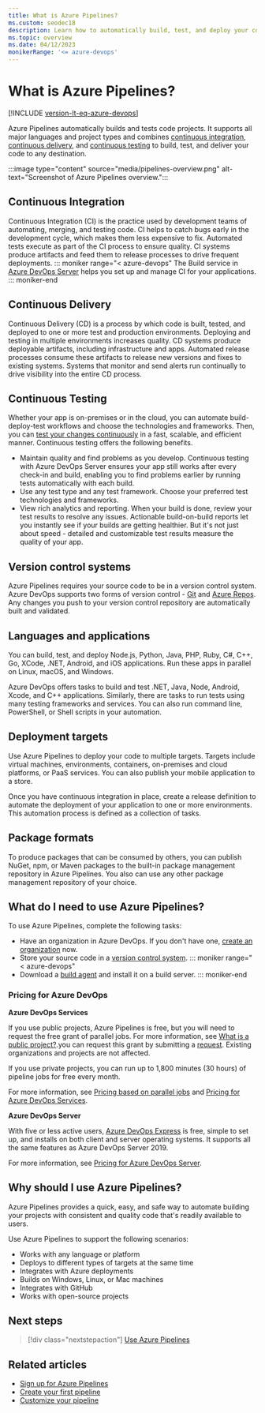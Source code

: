 ```yaml
---
title: What is Azure Pipelines?
ms.custom: seodec18
description: Learn how to automatically build, test, and deploy your code with Azure Pipelines
ms.topic: overview
ms.date: 04/12/2023
monikerRange: '<= azure-devops'
---
```


# What is Azure Pipelines?

[!INCLUDE [version-lt-eq-azure-devops](../../includes/version-lt-eq-azure-devops.md)]

Azure Pipelines automatically builds and tests code projects. It supports all major languages and project types and combines [continuous integration](#continuous-integration), [continuous delivery](#continuous-delivery), and [continuous testing](#continuous-testing) to build, test, and deliver your code to any destination.

:::image type="content" source="media/pipelines-overview.png" alt-text="Screenshot of Azure Pipelines overview.":::

## Continuous Integration

Continuous Integration (CI) is the practice used by development teams of automating, merging, and testing code. CI helps to catch bugs early in the development cycle, which makes them less expensive to fix. Automated tests execute as part of the CI process to ensure quality. CI systems produce artifacts and feed them to release processes to drive frequent deployments.
::: moniker range="< azure-devops"
The Build service in [Azure DevOps Server](https://azure.microsoft.com/services/devops/server/) helps you set up and manage CI for your applications. 
::: moniker-end

## Continuous Delivery

Continuous Delivery (CD) is a process by which code is built, tested, and deployed to one or more test and production environments. Deploying and testing in multiple environments increases quality.  CD systems produce deployable artifacts, including infrastructure and apps. Automated release processes consume these artifacts to release new versions and fixes to existing systems. Systems that monitor and send alerts run continually to drive visibility into the entire CD process. 

## Continuous Testing

Whether your app is on-premises or in the cloud, you can automate build-deploy-test workflows and choose the technologies and frameworks. Then, you can [test your changes continuously](../ecosystems/dotnet-core.md#run-your-tests) in a fast, scalable, and efficient manner. Continuous testing offers the following benefits.

* Maintain quality and find problems as you develop. Continuous testing with Azure DevOps Server ensures your app still works after every check-in and build, enabling you to find problems earlier by running tests automatically with each build.
* Use any test type and any test framework. Choose your preferred test technologies and frameworks.
* View rich analytics and reporting. When your build is done, review your test results to resolve any issues. Actionable build-on-build reports let you instantly see if your builds are getting healthier. But it's not just about speed - detailed and customizable test results measure the quality of your app.

## Version control systems

Azure Pipelines requires your source code to be in a version control system. Azure DevOps supports two forms of version control - [Git](../../repos/get-started/what-is-repos.md) and [Azure Repos](../../repos/get-started/what-is-repos.md). Any changes you push to your version control repository are automatically built and validated. 

## Languages and applications

You can build, test, and deploy Node.js, Python, Java, PHP, Ruby, C#, C++, Go, XCode, .NET, Android, and iOS applications. Run these apps in parallel on Linux, macOS, and Windows.

Azure DevOps offers tasks to build and test .NET, Java, Node, Android, Xcode, and C++ applications. Similarly, there are tasks to run tests using many testing frameworks and services. You can also run command line, PowerShell, or Shell scripts in your automation.

## Deployment targets

Use Azure Pipelines to deploy your code to multiple targets. Targets include virtual machines, environments, containers, on-premises and cloud platforms, or PaaS services. You can also publish your mobile application to a store.

Once you have continuous integration in place, create a release definition to automate the deployment of your application to one or more environments. This automation process is defined as a collection of tasks.

## Package formats

To produce packages that can be consumed by others, you can publish NuGet, npm, or Maven packages to the built-in package management repository in Azure Pipelines. You also can use any other package management repository of your choice.

## What do I need to use Azure Pipelines?

To use Azure Pipelines, complete the following tasks:

- Have an organization in Azure DevOps. If you don't have one, [create an organization](../../organizations/accounts/create-organization.md) now.
- Store your source code in a [version control system](#version-control-systems).
::: moniker range="< azure-devops"
- Download a [build agent](../agents/v2-windows.md) and install it on a build server.
::: moniker-end

### Pricing for Azure DevOps

**Azure DevOps Services**

If you use public projects, Azure Pipelines is free, but you will need to request the free grant of parallel jobs. For more information, see [What is a public project?](../../organizations/projects/about-projects.md).you can request this grant by submitting a [request](https://aka.ms/azpipelines-parallelism-request). Existing organizations and projects are not affected.

If you use private projects, you can run up to 1,800 minutes (30 hours) of pipeline jobs for free every month.

For more information, see [Pricing based on parallel jobs](../licensing/concurrent-jobs.md)
and [Pricing for Azure DevOps Services](https://azure.microsoft.com/pricing/details/devops/azure-devops-services/).

**Azure DevOps Server**

With five or less active users, [Azure DevOps Express](https://azure.microsoft.com/services/devops/server/) is free, simple to set up, and installs on both client and server operating systems. It supports all the same features as Azure DevOps Server 2019. 

For more information, see [Pricing for Azure DevOps Server](https://azure.microsoft.com/pricing/details/devops/server/).

## Why should I use Azure Pipelines?

Azure Pipelines provides a quick, easy, and safe way to automate building your projects with consistent and quality code that's readily available to users.

Use Azure Pipelines to support the following scenarios:  

* Works with any language or platform 
* Deploys to different types of targets at the same time 
* Integrates with Azure deployments 
* Builds on Windows, Linux, or Mac machines 
* Integrates with GitHub 
* Works with open-source projects

## Next steps

> [!div class="nextstepaction"]
> [Use Azure Pipelines](pipelines-get-started.md)

## Related articles

- [Sign up for Azure Pipelines](pipelines-sign-up.md)
- [Create your first pipeline](../create-first-pipeline.md)
- [Customize your pipeline](../customize-pipeline.md)
